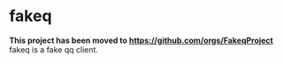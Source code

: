 # fakeq
**This project has been moved to https://github.com/orgs/FakeqProject**  
fakeq is a fake qq client.
